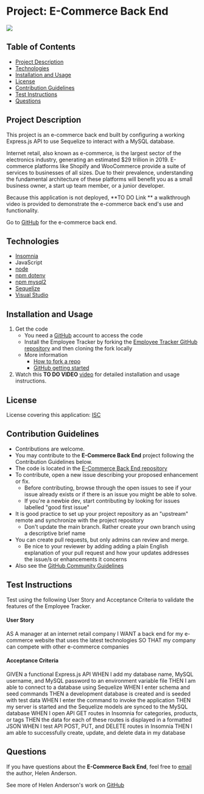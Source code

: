 # Project: E-Commerce Back End


[![](https://img.shields.io/badge/License-MIT-brightgreen)](https://opensource.org/licenses/ISC)


## Table of Contents
  - [Project Description](#project-description)
  - [Technologies](#technologies)
  - [Installation and Usage](#installation-and-usage)
  - [License](#license)
  - [Contribution Guidelines](#contribution-guidelines)
  - [Test Instructions](#test-instructions)
  - [Questions](#questions)


## Project Description 
This project is an e-commerce back end built by configuring a working Express.js API to use Sequelize to interact with a MySQL database. 

Internet retail, also known as e-commerce, is the largest sector of the electronics industry, generating an estimated $29 trillion in 2019. E-commerce platforms like Shopify and WooCommerce provide a suite of services to businesses of all sizes. Due to their prevalence, understanding the fundamental architecture of these platforms will benefit you as a small business owner, a start up team member, or a junior developer.

Because this application is not deployed, **TO DO Link ** a walkthrough video is provided to demonstrate the e-commerce back end's use and functionality. 

Go to [GitHub](https://github.com/grace-anderson/e-commerce-back-end) for the e-commerce back end.

## Technologies
* [Insomnia](https://insomnia.rest/)
* JavaScript
* [node](https://nodejs.org/en/)
* [npm dotenv](https://www.npmjs.com/package/dotenv)
* [npm mysql2](https://www.npmjs.com/package/mysql2)
* [Sequelize](https://sequelize.org/)
* [Visual Studio](https://visualstudio.microsoft.com/downloads/) 

## Installation and Usage
  1. Get the code
      * You need a [GitHub](https://github.com/) account to access the code
      * Install the Employee Tracker by forking the [Employee Tracker GitHub repository](https://github.com/grace-anderson/employee-tracker) and then cloning the fork locally
      * More information
        * [How to fork a repo](https://docs.github.com/en/get-started/quickstart/fork-a-repo)
        * [GitHub getting started](https://docs.github.com/)
  2. Watch this **TO DO VIDEO** [video](https://drive.google.com/file/d/1bkk5zaaNlpFWNYM8t2c8oHwZZ_kqIJN3/view?usp=sharing) for detailed installation and usage instructions. 

## License
License covering this application: [ISC](https://opensource.org/licenses/ISC)

## Contribution Guidelines
* Contributions are welcome.
* You may contribute to the **E-Commerce Back End** project following the Contribution Guidelines below.
* The code is located in the [E-Commerce Back End repository](https://github.com/grace-anderson/e-commerce-back-end) 
* To contribute, open a new issue describing your proposed enhancement or fix.
  * Before contributing, browse through the open issues to see if your issue already exists or if there is an issue you might be able to solve. 
  * If you're a newbie dev, start contributing by looking for issues labelled "good first issue"
* It is good practice to set up your project repository as an "upstream" remote and synchronize with the project repository
  * Don't update the main branch. Rather create your own branch using a descriptive brief name
* You can create pull requests, but only admins can review and merge.
  * Be nice to your reviewer by adding adding a plain English explanation of your pull request and how your updates addresses the issue/s or enhancements it concerns
* Also see the [GitHub Community Guidelines](https://docs.github.com/en/site-policy/github-terms/github-community-guidelines)

## Test Instructions
Test using the following User Story and Acceptance Criteria to validate the features of the Employee Tracker.

#### User Story
AS A manager at an internet retail company
I WANT a back end for my e-commerce website that uses the latest technologies
SO THAT my company can compete with other e-commerce companies

#### Acceptance Criteria
GIVEN a functional Express.js API
WHEN I add my database name, MySQL username, and MySQL password to an environment variable file
THEN I am able to connect to a database using Sequelize
WHEN I enter schema and seed commands
THEN a development database is created and is seeded with test data
WHEN I enter the command to invoke the application
THEN my server is started and the Sequelize models are synced to the MySQL database
WHEN I open API GET routes in Insomnia for categories, products, or tags
THEN the data for each of these routes is displayed in a formatted JSON
WHEN I test API POST, PUT, and DELETE routes in Insomnia
THEN I am able to successfully create, update, and delete data in my database 

## Questions 
If you have questions about the **E-Commerce Back End**, feel free to [email](mailto:helen.g.anderson@me.com) the author, Helen Anderson.

See more of Helen Anderson's work on [GitHub](https://github.com/grace-anderson)
